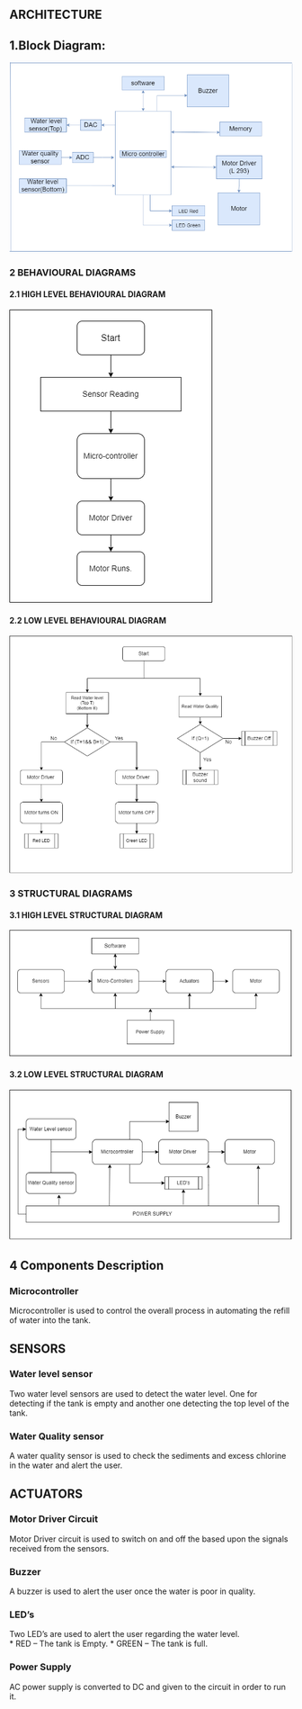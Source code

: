 ## ARCHITECTURE
## 1.Block Diagram:
![](/Project/6_ImagesAndVideos/Block%20Diagram.png)
### 2 BEHAVIOURAL DIAGRAMS
#### 2.1 HIGH LEVEL BEHAVIOURAL DIAGRAM
![](/Project/6_ImagesAndVideos/High%20level%20Behavioural%20diagram.png)
#### 2.2 LOW LEVEL BEHAVIOURAL DIAGRAM
![](/Project/6_ImagesAndVideos/LowLevel%20Behavioural%20Diagram.png)

### 3 STRUCTURAL DIAGRAMS
#### 3.1 HIGH LEVEL STRUCTURAL DIAGRAM
![](/Project/6_ImagesAndVideos/High%20Level%20Structural%20Diagram.png)
#### 3.2 LOW LEVEL STRUCTURAL DIAGRAM
![](/Project/6_ImagesAndVideos/Low%20Level%20Structural%20Diagram.png)

##   4 Components Description
### Microcontroller
   Microcontroller is used to control the overall process in automating the refill of water into the tank.

## SENSORS
### Water level sensor
 Two water level sensors are used to detect the water level. One for detecting if the tank is empty and another one detecting the top level of the tank.

### Water Quality sensor
 A water quality sensor is used to check the sediments and excess chlorine in the water and alert the user.

## ACTUATORS
### Motor Driver Circuit
   Motor Driver circuit is used to switch on and off the based upon the signals received from the sensors.

### Buzzer
  A buzzer is used to alert the user once the water is poor in quality.

### LED’s
 Two LED’s are used to alert the user regarding the water level.  
            * RED – The tank is Empty.
            * GREEN – The tank is full.  

### Power Supply
   AC power supply is converted to DC and  given to the circuit in order to run it.

